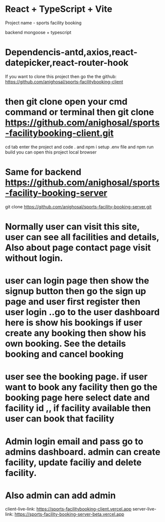 # React + TypeScript + Vite

Project name - sports facility booking

backend mongoose + typescript

# Dependencis-antd,axios,react-datepicker,react-router-hook

If you want to clone this project then go the the github: https://github.com/anighosal/sports-facilitybooking-client

# then git clone open your cmd command or terminal then git clone https://github.com/anighosal/sports-facilitybooking-client.git

cd tab enter the project and code . and npm i setup .env file and npm run build
you can open this project local browser

# Same for backend https://github.com/anighosal/sports-facility-booking-server

git clone https://github.com/anighosal/sports-facility-booking-server.git

# Normally user can visit this site, user can see all facilities and details, Also about page contact page visit without login.

# user can login page then show the signup button then go the sign up page and user first register then user login ..go to the user dashboard here is show his bookings if user create any booking then show his own booking. See the details booking and cancel booking

# user see the booking page. if user want to book any facility then go the booking page here select date and facility id ,, if facility available then user can book that facility

# Admin login email and pass go to admins dashboard. admin can create facility, update faciliy and delete facility.

# Also admin can add admin

client-live-link: https://sports-facilitybooking-client.vercel.app
server-live-link: https://sports-facility-booking-server-beta.vercel.app
